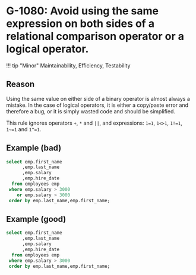 # G-1080: Avoid using the same expression on both sides of a relational comparison operator or a logical operator.

!!! tip "Minor"
    Maintainability, Efficiency, Testability

## Reason

Using the same value on either side of a binary operator is almost always a mistake. In the case of logical operators, it is either a copy/paste error and therefore a bug, or it is simply wasted code and should be simplified.

This rule ignores operators `+`, `*` and `||`, and expressions: `1=1`, `1<>1`, `1!=1`, `1~=1` and `1^=1`.

## Example (bad)

``` sql
select emp.first_name
      ,emp.last_name
      ,emp.salary
      ,emp.hire_date
  from employees emp
 where emp.salary > 3000
    or emp.salary > 3000
 order by emp.last_name,emp.first_name;
```

## Example (good)

``` sql
select emp.first_name
      ,emp.last_name
      ,emp.salary
      ,emp.hire_date
  from employees emp
 where emp.salary > 3000
 order by emp.last_name,emp.first_name;
```